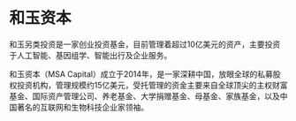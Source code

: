 # 和玉资本

和玉另类投资是一家创业投资基金，目前管理着超过10亿美元的资产，主要投资于人工智能、基因组学、智能出行及企业服务。

和玉资本（MSA Capital）成立于2014年，是一家深耕中国，放眼全球的私募股权投资机构，管理规模约15亿美元，受托管理的资金主要来自全球顶尖的主权财富基金、国际资产管理公司、养老基金、大学捐赠基金、母基金、家族基金，以及中国著名的互联网和生物科技企业家领袖。
